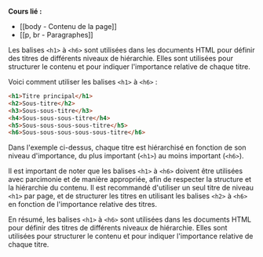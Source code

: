 **Cours lié :**
- [[body - Contenu de la page]]
- [[p, br - Paragraphes]]

Les balises `<h1>` à `<h6>` sont utilisées dans les documents HTML pour définir des titres de différents niveaux de hiérarchie. Elles sont utilisées pour structurer le contenu et pour indiquer l'importance relative de chaque titre.

Voici comment utiliser les balises `<h1>` à `<h6>` :

```HTML
<h1>Titre principal</h1>
<h2>Sous-titre</h2>
<h3>Sous-sous-titre</h3>
<h4>Sous-sous-sous-titre</h4>
<h5>Sous-sous-sous-sous-titre</h5>
<h6>Sous-sous-sous-sous-sous-titre</h6>
```

Dans l'exemple ci-dessus, chaque titre est hiérarchisé en fonction de son niveau d'importance, du plus important (`<h1>`) au moins important (`<h6>`).

Il est important de noter que les balises `<h1>` à `<h6>` doivent être utilisées avec parcimonie et de manière appropriée, afin de respecter la structure et la hiérarchie du contenu. Il est recommandé d'utiliser un seul titre de niveau `<h1>` par page, et de structurer les titres en utilisant les balises `<h2>` à `<h6>` en fonction de l'importance relative des titres.

En résumé, les balises `<h1>` à `<h6>` sont utilisées dans les documents HTML pour définir des titres de différents niveaux de hiérarchie. Elles sont utilisées pour structurer le contenu et pour indiquer l'importance relative de chaque titre.